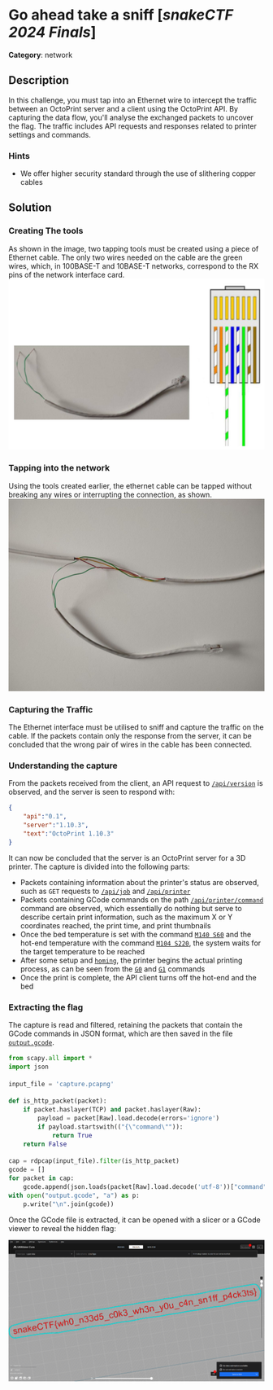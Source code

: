 # Go ahead take a sniff [_snakeCTF 2024 Finals_]

**Category**: network

## Description
In this challenge, you must tap into an Ethernet wire to intercept the traffic between an OctoPrint server and a client using the OctoPrint API. By capturing the data flow, you'll analyse the exchanged packets to uncover the flag. The traffic includes API requests and responses related to printer settings and commands.

### Hints
- We offer higher security standard through the use of slithering copper cables

## Solution
### Creating The tools
As shown in the image, two tapping tools must be created using a piece of Ethernet cable. The only two wires needed on the cable are the green wires, which, in 100BASE-T and 10BASE-T networks, correspond to the RX pins of the network interface card.
![image](./images/tool.jpg)

### Tapping into the network
Using the tools created earlier, the ethernet cable can be tapped without breaking any wires or interrupting the connection, as shown.
![image](./images/wirering.jpg)

### Capturing the Traffic
The Ethernet interface must be utilised to sniff and capture the traffic on the cable. If the packets contain only the response from the server, it can be concluded that the wrong pair of wires in the cable has been connected.

### Understanding the capture
From the packets received from the client, an API request to [`/api/version`](https://docs.octoprint.org/en/master/api/version.html#version-information) is observed, and the server is seen to respond with:
```JSON
{
    "api":"0.1",
    "server":"1.10.3",
    "text":"OctoPrint 1.10.3"
}
```
It can now be concluded that the server is an OctoPrint server for a 3D printer.
The capture is divided into the following parts:
- Packets containing information about the printer's status are observed, such as `GET` requests to [`/api/job`](https://docs.octoprint.org/en/master/api/job#get--api-job) and [`/api/printer`](https://docs.octoprint.org/en/master/api/printer#get--api-printer)
- Packets containing GCode commands on the path [`/api/printer/command`](https://docs.octoprint.org/en/master/api/printer#post--api-printer-command) command are observed, which essentially do nothing but serve to describe certain print information, such as the maximum X or Y coordinates reached, the print time, and print thumbnails
- Once the bed temperature is set with the command [`M140 S60`](https://marlinfw.org/docs/gcode/M140.html) and the hot-end temperature with the command [`M104 S220`](https://marlinfw.org/docs/gcode/M104.html), the system waits for the target temperature to be reached
- After some setup and [`homing`](https://marlinfw.org/docs/gcode/G028.html), the printer begins the actual printing process, as can be seen from the [`G0`](https://marlinfw.org/docs/gcode/G000-G001.html) and [`G1`](https://marlinfw.org/docs/gcode/G000-G001.html) commands
- Once the print is complete, the API client turns off the hot-end and the bed

### Extracting the flag
The capture is read and filtered, retaining the packets that contain the GCode commands in JSON format, which are then saved in the file [`output.gcode`](./output.gcode).
```Python
from scapy.all import *
import json

input_file = 'capture.pcapng'

def is_http_packet(packet):
    if packet.haslayer(TCP) and packet.haslayer(Raw):
        payload = packet[Raw].load.decode(errors='ignore')
        if payload.startswith(("{\"command\"")):
            return True
    return False

cap = rdpcap(input_file).filter(is_http_packet)
gcode = []
for packet in cap:
    gcode.append(json.loads(packet[Raw].load.decode('utf-8'))["command"])
with open("output.gcode", "a") as p:
    p.write("\n".join(gcode))

```
Once the GCode file is extracted, it can be opened with a slicer or a GCode viewer to reveal the hidden flag:

![flag](./images/gcode_view.png)